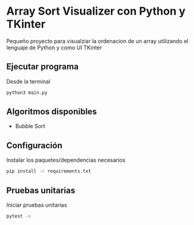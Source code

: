 # Array Sort Visualizer con Python y TKinter

Pequeño proyecto para visualziar la ordenacion de un array utilizando el lenguaje de Python y como UI TKinter

## Ejecutar programa

Desde la terminal

```bash
python3 main.py
```

## Algoritmos disponibles

- Bubble Sort

## Configuración

Instalar los paquetes/dependencias necesarios

```bash
pip install -r requirements.txt
```

## Pruebas unitarias

Iniciar pruebas unitarias

```bash
pytest -v
```
